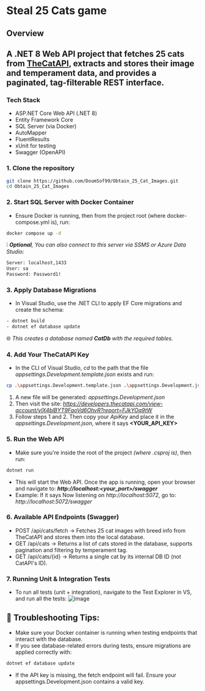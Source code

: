 # Steal 25 Cats game

## Overview
## A .NET 8 Web API project that fetches 25 cats from [TheCatAPI](https://thecatapi.com/), extracts and stores their image and temperament data, and provides a paginated, tag-filterable REST interface.

### Tech Stack
- ASP.NET Core Web API (.NET 8)
- Entity Framework Core
- SQL Server (via Docker)
- AutoMapper
- FluentResults
- xUnit for testing
- Swagger (OpenAPI)

### 1. Clone the repository
```bash
git clone https://github.com/DoumSof99/Obtain_25_Cat_Images.git
cd Obtain_25_Cat_Images
```
### 2. Start SQL Server with Docker Container
- Ensure Docker is running, then from the project root (where docker-compose.yml is), run:
```bash
docker compose up -d
```
:grey_exclamation: _**Optional**, You can also connect to this server via SSMS or Azure Data Studio:_
```bash
Server: localhost,1433  
User: sa  
Password: Password1!
```
### 3. Apply Database Migrations
- In Visual Studio, use the .NET CLI to apply EF Core migrations and create the schema:
```bash
- dotnet build
- dotnet ef database update
```
:globe_with_meridians: _This creates a database named **CatDb** with the required tables._
### 4. Add Your TheCatAPI Key
- In the CLI of Visual Studio, _cd_ to the path that the file _appsettings.Development.template.json_ exists and run:
```bash
cp .\appsettings.Development.template.json .\appsettings.Development.json
```
1. A new file will be generated: _appsettings.Development.json_
2. Then visit the site: _https://developers.thecatapi.com/view-account/ylX4blBYT9FaoVd6OhvR?report=FJkYOq9tW_
3. Follow steps 1 and 2. Then copy your _ApiKey_ and place it in the _appsettings.Development.json_, where it says **<YOUR_API_KEY>**
### 5. Run the Web API
- Make sure you're inside the root of the project _(where .csproj is)_, then run:
```bash
dotnet run
```
- This will start the Web API. Once the app is running, open your browser and navigate to: **_http://localhost:<your_port>/swagger_**
- Example: If it says Now listening on _http://localhost:5072_, go to: _http://localhost:5072/swagger_
### 6. Available API Endpoints (Swagger)
- POST /api/cats/fetch  -> Fetches 25 cat images with breed info from TheCatAPI and stores them into the local database.
- GET /api/cats         -> Returns a list of cats stored in the database, supports pagination and filtering by temperament tag.
- GET /api/cats/{id}    -> Returns a single cat by its internal DB ID (not CatAPI's ID).
### 7. Running Unit & Integration Tests
- To run all tests (unit + integration), navigate to the Test Explorer in VS, and run all the tests:
![image](https://github.com/user-attachments/assets/12c04299-2e9c-4b23-a49c-e919fe4f1879)

## :dart: Troubleshooting Tips:
- Make sure your Docker container is running when testing endpoints that interact with the database.
- If you see database-related errors during tests, ensure migrations are applied correctly with:
```bash
dotnet ef database update
```
- If the API key is missing, the fetch endpoint will fail. Ensure your appsettings.Development.json contains a valid key.
